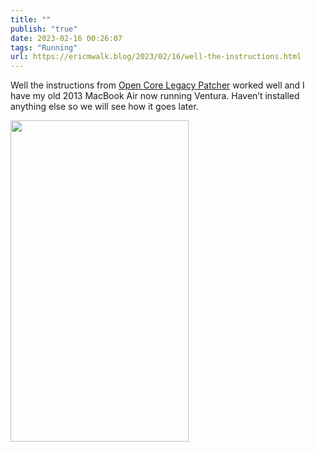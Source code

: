 ```yaml
---
title: ""
publish: "true"
date: 2023-02-16 00:26:07
tags: "Running"
url: https://ericmwalk.blog/2023/02/16/well-the-instructions.html
---
```


Well the instructions from [Open Core Legacy Patcher](https://dortania.github.io/OpenCore-Legacy-Patcher/) worked well and I have my old 2013 MacBook Air now running Ventura. Haven’t installed anything else so we will see how it goes later.



<img src="uploads/2023/4a5c3c6acf.jpg" width="285" height="514" alt="">